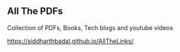 ## All The PDFs
Collection of PDFs, Books, Tech blogs and youtube videos



https://siddharthbadal.github.io/AllTheLinks/
